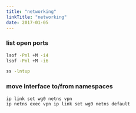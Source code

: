 ```yaml
---
title: "networking"
linkTitle: "networking"
date: 2017-01-05
---
```


### list open ports

```bash
lsof -Pnl +M -i4
lsof -Pnl +M -i6
```

```bash
ss -lntup
```


### move interface to/from namespaces

```bash
ip link set wg0 netns vpn
ip netns exec vpn ip link set wg0 netns default
```
